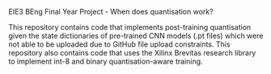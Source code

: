 EIE3 BEng Final Year Project - When does quantisation work?

This repository contains code that implements post-training quantisation given the state dictionaries of pre-trained CNN models (.pt files) which were not able to be uploaded due to GitHub file upload constraints. This repository also contains code that uses the Xilinx Brevitas research library to implement int-8 and binary quantisation-aware training.
